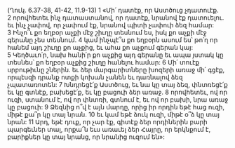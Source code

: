 (Ղուկ. 6.37-38, 41-42, 11.9-13)
1 «Մի՛ դատէք, որ Աստծուց չդատուէք. 2 որովհետեւ ինչ դատաստանով, որ դատէք, նրանով էք դատուելու. եւ ինչ չափով, որ չափում էք, նրանով պիտի չափուի ձեզ համար: 3 Ինչո՞ւ քո եղբօր աչքի մէջ շիւղը տեսնում ես, իսկ քո աչքի մէջ գերանը չես տեսնում. 4 կամ ինչպէ՞ս քո եղբօրն ասում ես՝ թո՛ղ որ հանեմ այդ շիւղը քո աչքից, եւ ահա քո աչքում գերան կայ: 5 Կեղծաւո՛ր, նախ հանի՛ր քո աչքից այդ գերանը եւ ապա յստակ կը տեսնես՝ քո եղբօր աչքից շիւղը հանելու համար:
6 Մի՛ տուէք սրբութիւնը շներին. եւ ձեր մարգարիտները խոզերի առաջ մի՛ գցէք, որպէսզի դրանք ոտքի կոխան չանեն եւ դառնալով ձեզ չպատառոտեն:
7 Խնդրեցէ՛ք Աստծուց, եւ նա կը տայ ձեզ, փնտռեցէ՛ք եւ կը գտնէք, բախեցէ՛ք, եւ կը բացուի ձեր առաջ. 8 որովհետեւ, ով որ ուզի, ստանում է, ով որ փնտռի, գտնում է, եւ ով որ բախի, նրա առաջ կը բացուի: 9 Ձեզնից ո՞վ է այն մարդը, որից իր որդին եթէ հաց ուզի, միթէ քա՞ր կը տայ նրան. 10 եւ կամ եթէ ձուկ ուզի, միթէ օ՞ձ կը տայ նրան: 11 Արդ, եթէ դուք, որ չար էք, գիտէք ձեր որդիներին բարի պարգեւներ տալ, որքա՜ն եւս առաւել ձեր Հայրը, որ երկնքում է, բարիքներ կը տայ նրանց, որ նրանից ուզում են»:
